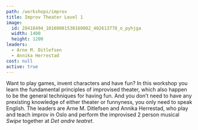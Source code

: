 ```yaml
---
path: /workshops/improv
title: Improv Theater Level 1
image:
  id: 28418494_10160001530160082_402613778_o_pyhjga
  width: 1400
  height: 1200
leaders:
  - Arne M. Ditlefsen
  - Annika Herrestad
cost: null
active: true
---
```


Want to play games, invent characters and have fun? In this workshop you learn the fundamental principles of improvised theater, which also happen to be the general techniques for having fun. And you don’t need to have any prexisting knowledge of either theater or funnyness, you only need to speak English. The leaders are Arne M. Ditlefsen and Annika Herrestad, who play and teach improv in Oslo and perform the improvised 2 person musical _Swipe_ together at _Det andre teatret_.

